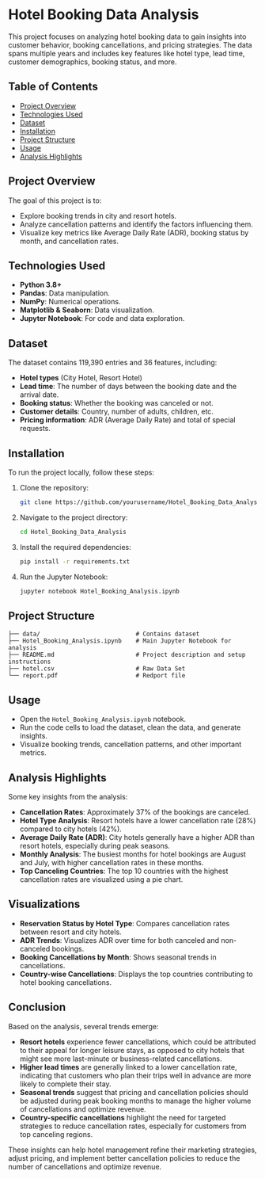 # Hotel Booking Data Analysis

This project focuses on analyzing hotel booking data to gain insights into customer behavior, booking cancellations, and pricing strategies. The data spans multiple years and includes key features like hotel type, lead time, customer demographics, booking status, and more.

## Table of Contents
- [Project Overview](#project-overview)
- [Technologies Used](#technologies-used)
- [Dataset](#dataset)
- [Installation](#installation)
- [Project Structure](#project-structure)
- [Usage](#usage)
- [Analysis Highlights](#analysis-highlights)

## Project Overview
The goal of this project is to:
- Explore booking trends in city and resort hotels.
- Analyze cancellation patterns and identify the factors influencing them.
- Visualize key metrics like Average Daily Rate (ADR), booking status by month, and cancellation rates.

## Technologies Used
- **Python 3.8+**
- **Pandas**: Data manipulation.
- **NumPy**: Numerical operations.
- **Matplotlib & Seaborn**: Data visualization.
- **Jupyter Notebook**: For code and data exploration.

## Dataset
The dataset contains 119,390 entries and 36 features, including:
- **Hotel types** (City Hotel, Resort Hotel)
- **Lead time**: The number of days between the booking date and the arrival date.
- **Booking status**: Whether the booking was canceled or not.
- **Customer details**: Country, number of adults, children, etc.
- **Pricing information**: ADR (Average Daily Rate) and total of special requests.

## Installation

To run the project locally, follow these steps:

1. Clone the repository:
   ```bash
   git clone https://github.com/yourusername/Hotel_Booking_Data_Analysis.git
   ```

2. Navigate to the project directory:
   ```bash
   cd Hotel_Booking_Data_Analysis
   ```

3. Install the required dependencies:
   ```bash
   pip install -r requirements.txt
   ```

4. Run the Jupyter Notebook:
   ```bash
   jupyter notebook Hotel_Booking_Analysis.ipynb
   ```

## Project Structure
```
├── data/                           # Contains dataset
├── Hotel_Booking_Analysis.ipynb    # Main Jupyter Notebook for analysis
├── README.md                       # Project description and setup instructions
├── hotel.csv                       # Raw Data Set
└── report.pdf                      # Redport file
```

## Usage
- Open the `Hotel_Booking_Analysis.ipynb` notebook.
- Run the code cells to load the dataset, clean the data, and generate insights.
- Visualize booking trends, cancellation patterns, and other important metrics.

## Analysis Highlights
Some key insights from the analysis:
- **Cancellation Rates**: Approximately 37% of the bookings are canceled.
- **Hotel Type Analysis**: Resort hotels have a lower cancellation rate (28%) compared to city hotels (42%).
- **Average Daily Rate (ADR)**: City hotels generally have a higher ADR than resort hotels, especially during peak seasons.
- **Monthly Analysis**: The busiest months for hotel bookings are August and July, with higher cancellation rates in these months.
- **Top Canceling Countries**: The top 10 countries with the highest cancellation rates are visualized using a pie chart.

## Visualizations
- **Reservation Status by Hotel Type**: Compares cancellation rates between resort and city hotels.
- **ADR Trends**: Visualizes ADR over time for both canceled and non-canceled bookings.
- **Booking Cancellations by Month**: Shows seasonal trends in cancellations.
- **Country-wise Cancellations**: Displays the top countries contributing to hotel booking cancellations.

## Conclusion
Based on the analysis, several trends emerge:
- **Resort hotels** experience fewer cancellations, which could be attributed to their appeal for longer leisure stays, as opposed to city hotels that might see more last-minute or business-related cancellations.
- **Higher lead times** are generally linked to a lower cancellation rate, indicating that customers who plan their trips well in advance are more likely to complete their stay.
- **Seasonal trends** suggest that pricing and cancellation policies should be adjusted during peak booking months to manage the higher volume of cancellations and optimize revenue.
- **Country-specific cancellations** highlight the need for targeted strategies to reduce cancellation rates, especially for customers from top canceling regions.

These insights can help hotel management refine their marketing strategies, adjust pricing, and implement better cancellation policies to reduce the number of cancellations and optimize revenue.

